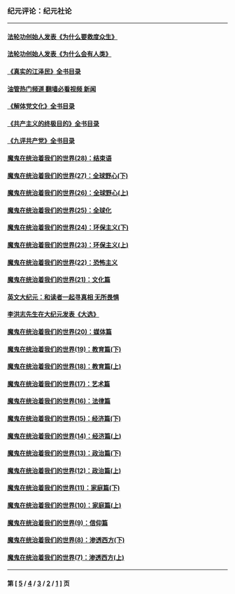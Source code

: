 ### 纪元评论：纪元社论
---
#### [法轮功创始人发表《为什么要救度众生》](../../pages/nsc422/n13975246.md?08310330) 
#### [法轮功创始人发表《为什么会有人类》](../../pages/nsc422/n13912117.md?08310330) 
#### [《真实的江泽民》全书目录](../../pages/nsc422/n13721399.md?08310330) 
#### [油管热门频道 翻墙必看视频 新闻](ok?08310330)
#### [《解体党文化》全书目录](../../pages/nsc422/n13721157.md?08310330) 
#### [《共产主义的终极目的》全书目录](../../pages/nsc422/n13721048.md?08310330) 
#### [《九评共产党》全书目录](../../pages/nsc422/n13708085.md?08310330) 
#### [魔鬼在统治着我们的世界(28)：结束语](../../pages/nsc422/n10936246.md?08310330) 
#### [魔鬼在统治着我们的世界(27)：全球野心(下)](../../pages/nsc422/n10928319.md?08310330) 
#### [魔鬼在统治着我们的世界(26)：全球野心(上)](../../pages/nsc422/n10900318.md?08310330) 
#### [魔鬼在统治着我们的世界(25)：全球化](../../pages/nsc422/n10788205.md?08310330) 
#### [魔鬼在统治着我们的世界(24)：环保主义(下)](../../pages/nsc422/n10695307.md?08310330) 
#### [魔鬼在统治着我们的世界(23)：环保主义(上)](../../pages/nsc422/n10688613.md?08310330) 
#### [魔鬼在统治着我们的世界(22)：恐怖主义](../../pages/nsc422/n10614727.md?08310330) 
#### [魔鬼在统治着我们的世界(21)：文化篇](../../pages/nsc422/n10597706.md?08310330) 
#### [英文大纪元：和读者一起寻真相 无所畏惧](../../pages/nsc422/n12542027.md?08310330) 
#### [李洪志先生在大纪元发表《大选》](../../pages/nsc422/n12534746.md?08310330) 
#### [魔鬼在统治着我们的世界(20)：媒体篇](../../pages/nsc422/n10586579.md?08310330) 
#### [魔鬼在统治着我们的世界(19)：教育篇(下)](../../pages/nsc422/n10564808.md?08310330) 
#### [魔鬼在统治着我们的世界(18)：教育篇(上)](../../pages/nsc422/n10526970.md?08310330) 
#### [魔鬼在统治着我们的世界(17)：艺术篇](../../pages/nsc422/n10499093.md?08310330) 
#### [魔鬼在统治着我们的世界(16)：法律篇](../../pages/nsc422/n10485969.md?08310330) 
#### [魔鬼在统治着我们的世界(15)：经济篇(下)](../../pages/nsc422/n10469975.md?08310330) 
#### [魔鬼在统治着我们的世界(14)：经济篇(上)](../../pages/nsc422/n10457370.md?08310330) 
#### [魔鬼在统治着我们的世界(13)：政治篇(下)](../../pages/nsc422/n10448270.md?08310330) 
#### [魔鬼在统治着我们的世界(12)：政治篇(上)](../../pages/nsc422/n10444576.md?08310330) 
#### [魔鬼在统治着我们的世界(11)：家庭篇(下)](../../pages/nsc422/n10440961.md?08310330) 
#### [魔鬼在统治着我们的世界(10)：家庭篇(上)](../../pages/nsc422/n10435448.md?08310330) 
#### [魔鬼在统治着我们的世界(9)：信仰篇](../../pages/nsc422/n10432159.md?08310330) 
#### [魔鬼在统治着我们的世界(8)：渗透西方(下)](../../pages/nsc422/n10429603.md?08310330) 
#### [魔鬼在统治着我们的世界(7)：渗透西方(上)](../../pages/nsc422/n10426013.md?08310330) 

---
#### 第 [ [5](./5.md?08310330) / [4](./4.md?08310330) / [3](./3.md?08310330) / [2](./2.md?08310330) / [1](./1.md?08310330) ] 页
